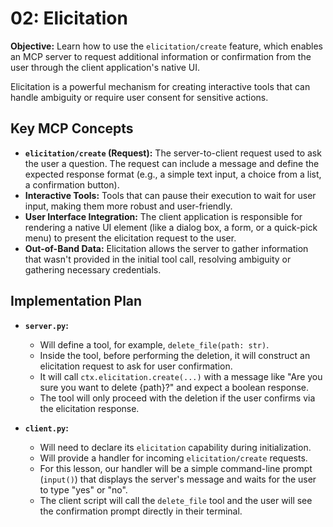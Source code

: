 # 02: Elicitation

**Objective:** Learn how to use the `elicitation/create` feature, which enables an MCP server to request additional information or confirmation from the user through the client application's native UI.

Elicitation is a powerful mechanism for creating interactive tools that can handle ambiguity or require user consent for sensitive actions.

## Key MCP Concepts

-   **`elicitation/create` (Request):** The server-to-client request used to ask the user a question. The request can include a message and define the expected response format (e.g., a simple text input, a choice from a list, a confirmation button).
-   **Interactive Tools:** Tools that can pause their execution to wait for user input, making them more robust and user-friendly.
-   **User Interface Integration:** The client application is responsible for rendering a native UI element (like a dialog box, a form, or a quick-pick menu) to present the elicitation request to the user.
-   **Out-of-Band Data:** Elicitation allows the server to gather information that wasn't provided in the initial tool call, resolving ambiguity or gathering necessary credentials.

## Implementation Plan

-   **`server.py`:**
    -   Will define a tool, for example, `delete_file(path: str)`.
    -   Inside the tool, before performing the deletion, it will construct an elicitation request to ask for user confirmation.
    -   It will call `ctx.elicitation.create(...)` with a message like "Are you sure you want to delete {path}?" and expect a boolean response.
    -   The tool will only proceed with the deletion if the user confirms via the elicitation response.

-   **`client.py`:**
    -   Will need to declare its `elicitation` capability during initialization.
    -   Will provide a handler for incoming `elicitation/create` requests.
    -   For this lesson, our handler will be a simple command-line prompt (`input()`) that displays the server's message and waits for the user to type "yes" or "no".
    -   The client script will call the `delete_file` tool and the user will see the confirmation prompt directly in their terminal. 